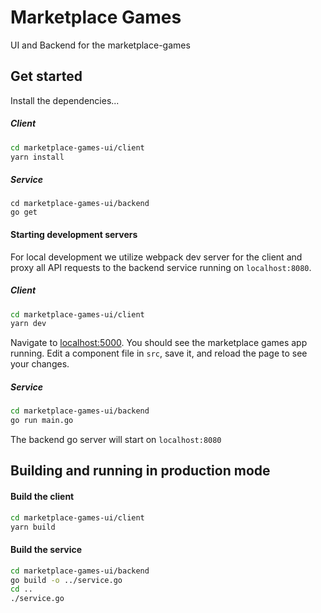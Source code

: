 # Marketplace Games

UI and Backend for the marketplace-games

## Get started

Install the dependencies...

##### Client
```bash
cd marketplace-games-ui/client
yarn install
```

##### Service
```
cd marketplace-games-ui/backend
go get
```

#### Starting development servers

For local development we utilize webpack dev server for the client and proxy all API requests to the backend service running on `localhost:8080`.

##### Client
```bash
cd marketplace-games-ui/client
yarn dev
```

Navigate to [localhost:5000](http://localhost:5000). You should see the marketplace games app
running. Edit a component file in `src`, save it, and reload the page to see your changes.

##### Service
```bash
cd marketplace-games-ui/backend
go run main.go
```

The backend go server will start on `localhost:8080`


## Building and running in production mode

#### Build the client

```bash
cd marketplace-games-ui/client
yarn build
```

#### Build the service

```bash
cd marketplace-games-ui/backend
go build -o ../service.go
cd ..
./service.go
```
